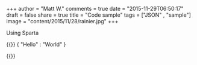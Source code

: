 +++
author = "Matt W."
comments = true
date = "2015-11-29T06:50:17"
draft = false
share = true
title = "Code sample"
tags = ["JSON" , "sample"]
image = "content/2015/11/28/rainier.jpg"
+++

Using Sparta

<!--more-->

{{<highlight json>}}
{
  "Hello" : "World"
}


{{</highlight>}}
